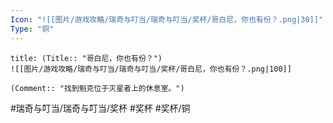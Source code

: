```yaml
---
Icon: "![[图片/游戏攻略/瑞奇与叮当/瑞奇与叮当/奖杯/哥白尼，你也有份？.png|30]]"
Type: "铜"
---
```

```ad-common-bronze-trophy
title: (Title:: "哥白尼，你也有份？")
![[图片/游戏攻略/瑞奇与叮当/瑞奇与叮当/奖杯/哥白尼，你也有份？.png|100]]

(Comment:: "找到魁克位于灭星者上的休息室。")
```

#瑞奇与叮当/瑞奇与叮当/奖杯 #奖杯 #奖杯/铜
